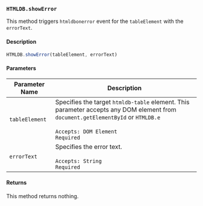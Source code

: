 ### `HTMLDB.showError`

This method triggers `htmldbonerror` event for the `tableElement` with the `errorText`.

#### Description

```javascript
HTMLDB.showError(tableElement, errorText)
```

#### Parameters

| Parameter Name             | Description                               |
| -------------------------- | ----------------------------------------- |
| `tableElement` | Specifies the target `htmldb-table` element. This parameter accepts any DOM element from `document.getElementById` or `HTMLDB.e`<br><br>`Accepts: DOM Element`<br>`Required` |
| `errorText` | Specifies the error text.<br><br>`Accepts: String`<br>`Required` |

#### Returns

This method returns nothing.